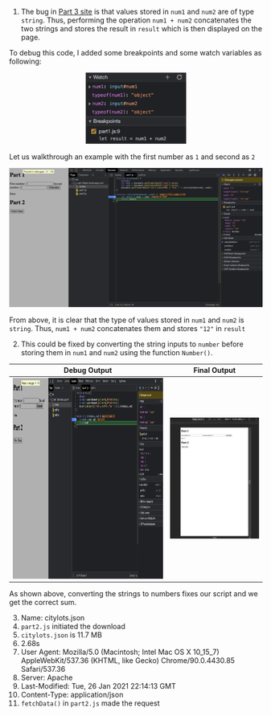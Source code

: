 1. The bug in [Part 3 site]() is that values stored in `num1` and `num2` are of type `string`. Thus, performing the operation `num1 + num2` concatenates the two strings and stores the result in `result` which is then displayed on the page. 

To debug this code, I added some breakpoints and some watch variables as following: 
<p align="center"><img src="screenshots/DebugHelpers.png" alt="Debuggers" width="200"/></p>

Let us walkthrough an example with the first number as `1` and second as `2`
<p align="center"><img src="screenshots/Debug3.png" alt="Debug Walkthrough" width="800"/></p>

From above, it is clear that the type of values stored in `num1` and `num2` is `string`. Thus, `num1 + num2` concatenates them and stores `"12"` in `result`

2. This could be fixed by converting the string inputs to `number` before storing them in `num1` and `num2` using the function `Number()`. 

| Debug Output | Final Output |
|----|----|
| <img src="screenshots/Correct_debug.png" height="400"/> | <img src="screenshots/CorrectOutput.png" width="400"/> |

As shown above, converting the strings to numbers fixes our script and we get the correct sum.

3. Name: citylots.json
4. `part2.js` initiated the download
5. `citylots.json` is 11.7 MB
6. 2.68s
7. User Agent: Mozilla/5.0 (Macintosh; Intel Mac OS X 10_15_7) AppleWebKit/537.36 (KHTML, like Gecko) Chrome/90.0.4430.85 Safari/537.36
8. Server: Apache
9. Last-Modified: Tue, 26 Jan 2021 22:14:13 GMT
10. Content-Type: application/json
11. `fetchData()` in `part2.js` made the request